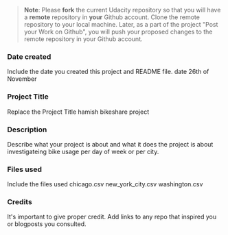 >**Note**: Please **fork** the current Udacity repository so that you will have a **remote** repository in **your** Github account. Clone the remote repository to your local machine. Later, as a part of the project "Post your Work on Github", you will push your proposed changes to the remote repository in your Github account.

### Date created
Include the date you created this project and README file.
date 26th of November

### Project Title
Replace the Project Title
hamish bikeshare project

### Description
Describe what your project is about and what it does
the project is about investigateing bike usage per day of week or per city.
### Files used
Include the files used
chicago.csv
new_york_city.csv
washington.csv 
### Credits
It's important to give proper credit. Add links to any repo that inspired you or blogposts you consulted.

